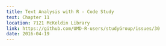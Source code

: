 ```yaml
---
title: Text Analysis with R - Code Study
text: Chapter 11
location: 7121 McKeldin Library 
link: https://github.com/UMD-R-users/studyGroup/issues/30
date: 2016-04-19
---
```

